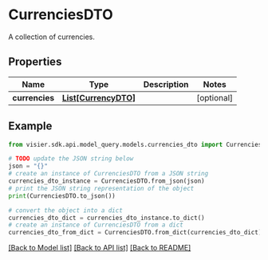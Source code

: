 # CurrenciesDTO

A collection of currencies.

## Properties

Name | Type | Description | Notes
------------ | ------------- | ------------- | -------------
**currencies** | [**List[CurrencyDTO]**](CurrencyDTO.md) |  | [optional] 

## Example

```python
from visier.sdk.api.model_query.models.currencies_dto import CurrenciesDTO

# TODO update the JSON string below
json = "{}"
# create an instance of CurrenciesDTO from a JSON string
currencies_dto_instance = CurrenciesDTO.from_json(json)
# print the JSON string representation of the object
print(CurrenciesDTO.to_json())

# convert the object into a dict
currencies_dto_dict = currencies_dto_instance.to_dict()
# create an instance of CurrenciesDTO from a dict
currencies_dto_from_dict = CurrenciesDTO.from_dict(currencies_dto_dict)
```
[[Back to Model list]](../README.md#documentation-for-models) [[Back to API list]](../README.md#documentation-for-api-endpoints) [[Back to README]](../README.md)


